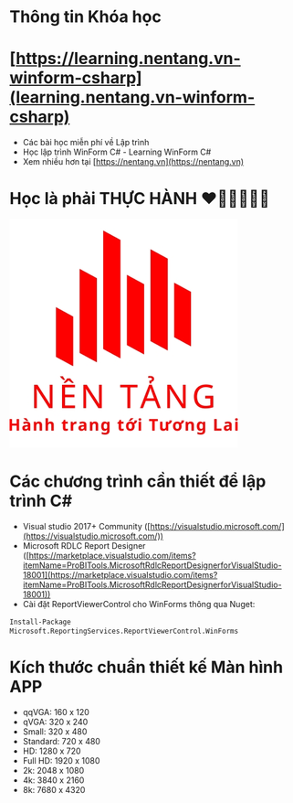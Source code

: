 # Thông tin Khóa học
# [https://learning.nentang.vn-winform-csharp](learning.nentang.vn-winform-csharp)
- Các bài học miễn phí về Lập trình
- Học lập trình WinForm C# - Learning WinForm C#
- Xem nhiều hơn tại [https://nentang.vn](https://nentang.vn)

# Học là phải THỰC HÀNH ❤🧡💛💚💙💜

[![assets/img/logo-nentang.jpg](assets/img/logo-nentang.jpg)](https://nentang.vn)

# Các chương trình cần thiết để lập trình C#
- Visual studio 2017+ Community ([https://visualstudio.microsoft.com/](https://visualstudio.microsoft.com/))
- Microsoft RDLC Report Designer ([https://marketplace.visualstudio.com/items?itemName=ProBITools.MicrosoftRdlcReportDesignerforVisualStudio-18001](https://marketplace.visualstudio.com/items?itemName=ProBITools.MicrosoftRdlcReportDesignerforVisualStudio-18001))
- Cài đặt ReportViewerControl cho WinForms thông qua Nuget:
```
Install-Package Microsoft.ReportingServices.ReportViewerControl.WinForms
```

# Kích thước chuẩn thiết kế Màn hình APP
- qqVGA: 160 x 120
- qVGA: 320 x 240
- Small: 320 x 480
- Standard: 720 x 480
- HD: 1280 x 720
- Full HD: 1920 x 1080
- 2k: 2048 x 1080
- 4k: 3840 x 2160
- 8k: 7680 x 4320